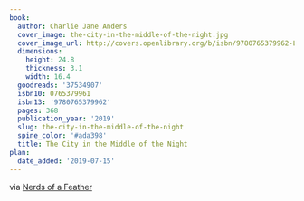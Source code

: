 ```yaml
---
book:
  author: Charlie Jane Anders
  cover_image: the-city-in-the-middle-of-the-night.jpg
  cover_image_url: http://covers.openlibrary.org/b/isbn/9780765379962-L.jpg
  dimensions:
    height: 24.8
    thickness: 3.1
    width: 16.4
  goodreads: '37534907'
  isbn10: 0765379961
  isbn13: '9780765379962'
  pages: 368
  publication_year: '2019'
  slug: the-city-in-the-middle-of-the-night
  spine_color: '#ada398'
  title: The City in the Middle of the Night
plan:
  date_added: '2019-07-15'
---
```


via [Nerds of a Feather](http://www.nerds-feather.com/2019/05/microreview-book-city-in-middle-of.html)

